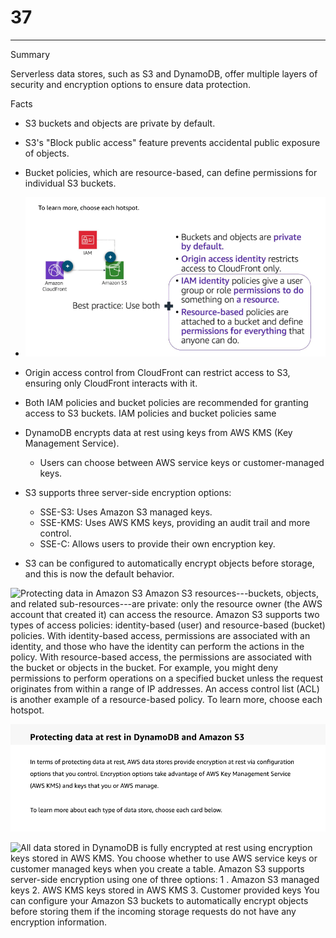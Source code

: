 # 37



---

Summary

Serverless data stores, such as S3 and DynamoDB, offer multiple layers of security and encryption options to ensure data protection.

Facts

- S3 buckets and objects are private by default.
- S3's "Block public access" feature prevents accidental public exposure of objects.
- Bucket policies, which are resource-based, can define permissions for individual S3 buckets.



- ![To learn more, choose each hotspot. Amazon CloudFront Amazon S3 • Buckets and objects are private by default. • Origin access identity restricts access to CloudFront onl • IAM identity policies give a user group or role permissions to do something on a resource. Best practice: Use both • Resource-based policies are attached to a bucket and define permissions for everything that anyone can do. ](../../../media/AWS-Developing-Serverless-Solutions-on-AWS-Module-10-37-image1.png)



- Origin access control from CloudFront can restrict access to S3, ensuring only CloudFront interacts with it.
- Both IAM policies and bucket policies are recommended for granting access to S3 buckets. IAM policies and bucket policies same



- DynamoDB encrypts data at rest using keys from AWS KMS (Key Management Service).
  - Users can choose between AWS service keys or customer-managed keys.
- S3 supports three server-side encryption options:
  - SSE-S3: Uses Amazon S3 managed keys.
  - SSE-KMS: Uses AWS KMS keys, providing an audit trail and more control.
  - SSE-C: Allows users to provide their own encryption key.
- S3 can be configured to automatically encrypt objects before storage, and this is now the default behavior.



![Protecting data in Amazon S3 Amazon S3 resources---buckets, objects, and related sub-resources---are private: only the resource owner (the AWS account that created it) can access the resource. Amazon S3 supports two types of access policies: identity-based (user) and resource-based (bucket) policies. With identity-based access, permissions are associated with an identity, and those who have the identity can perform the actions in the policy. With resource-based access, the permissions are associated with the bucket or objects in the bucket. For example, you might deny permissions to perform operations on a specified bucket unless the request originates from within a range of IP addresses. An access control list (ACL) is another example of a resource-based policy. To learn more, choose each hotspot. ](../../../media/AWS-Developing-Serverless-Solutions-on-AWS-Module-10-37-image2.png)







![Protecting data at rest in DynamoDB and Amazon S3 In terms of protecting data at rest, AWS data stores provide encryption at rest via configuration options that you control. Encryption options take advantage of AWS Key Management Service (AWS KMS) and keys that you or AWS manage. To learn more about each type of data store, choose each card below. ](../../../media/AWS-Developing-Serverless-Solutions-on-AWS-Module-10-37-image3.png)



![All data stored in DynamoDB is fully encrypted at rest using encryption keys stored in AWS KMS. You choose whether to use AWS service keys or customer managed keys when you create a table. Amazon S3 supports server-side encryption using one of three options: 1 . Amazon S3 managed keys 2. AWS KMS keys stored in AWS KMS 3. Customer provided keys You can configure your Amazon S3 buckets to automatically encrypt objects before storing them if the incoming storage requests do not have any encryption information. ](../../../media/AWS-Developing-Serverless-Solutions-on-AWS-Module-10-37-image4.png)






